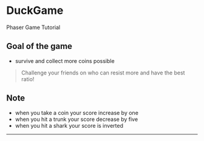 # DuckGame
Phaser Game Tutorial

## Goal of the game
- survive and collect more coins possible
> Challenge your friends on who can resist more and have the best ratio!

## Note
- when you take a coin your score increase by one
- when you hit a trunk your score decrease by five
- when you hit a shark your score is inverted

----
